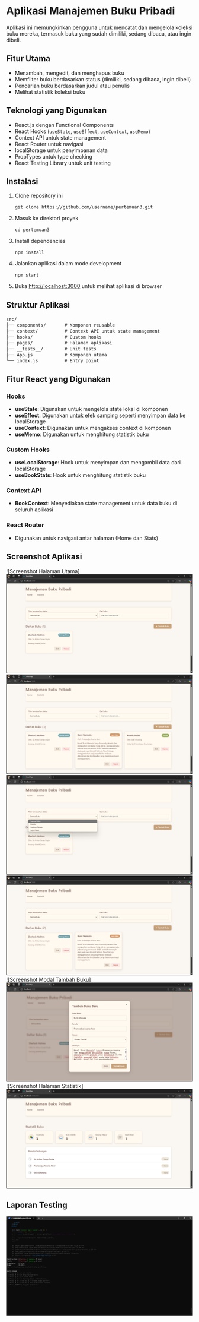 # Aplikasi Manajemen Buku Pribadi

Aplikasi ini memungkinkan pengguna untuk mencatat dan mengelola koleksi buku mereka, termasuk buku yang sudah dimiliki, sedang dibaca, atau ingin dibeli.

## Fitur Utama

- Menambah, mengedit, dan menghapus buku
- Memfilter buku berdasarkan status (dimiliki, sedang dibaca, ingin dibeli)
- Pencarian buku berdasarkan judul atau penulis
- Melihat statistik koleksi buku

## Teknologi yang Digunakan

- React.js dengan Functional Components
- React Hooks (`useState`, `useEffect`, `useContext`, `useMemo`)
- Context API untuk state management
- React Router untuk navigasi
- localStorage untuk penyimpanan data
- PropTypes untuk type checking
- React Testing Library untuk unit testing

## Instalasi

1. Clone repository ini
   ```
   git clone https://github.com/username/pertemuan3.git
   ```

2. Masuk ke direktori proyek
   ```
   cd pertemuan3
   ```

3. Install dependencies
   ```
   npm install
   ```

4. Jalankan aplikasi dalam mode development
   ```
   npm start
   ```

5. Buka [http://localhost:3000](http://localhost:3000) untuk melihat aplikasi di browser

## Struktur Aplikasi

```
src/
├── components/       # Komponen reusable
├── context/          # Context API untuk state management
├── hooks/            # Custom hooks
├── pages/            # Halaman aplikasi
├── __tests__/        # Unit tests
├── App.js            # Komponen utama
└── index.js          # Entry point
```

## Fitur React yang Digunakan

### Hooks
- **useState**: Digunakan untuk mengelola state lokal di komponen
- **useEffect**: Digunakan untuk efek samping seperti menyimpan data ke localStorage
- **useContext**: Digunakan untuk mengakses context di komponen
- **useMemo**: Digunakan untuk menghitung statistik buku

### Custom Hooks
- **useLocalStorage**: Hook untuk menyimpan dan mengambil data dari localStorage
- **useBookStats**: Hook untuk menghitung statistik buku

### Context API
- **BookContext**: Menyediakan state management untuk data buku di seluruh aplikasi

### React Router
- Digunakan untuk navigasi antar halaman (Home dan Stats)

## Screenshot Aplikasi

![Screenshot Halaman Utama]
![alt text](image.png)
![alt text](image-5.png)
![alt text](image-2.png)
![alt text](image-4.png)
![Screenshot Modal Tambah Buku]
![alt text](image-3.png)
![Screenshot Halaman Statistik]
![alt text](image-6.png)

## Laporan Testing
![alt text](image-1.png)
